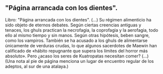 ## "Página arrancada con los dientes".
Libro: "Página arrancada con los dientes".
(...) Su régimen alimenticio ha sido objeto de eternos debates. Según ciertas creencias antiguas y tenaces, los ghuls practican la necrofagia, la coprofagia y la aerofagia, todo ello al mismo tiempo y sin manos. Según otras hipótesis, beben sangre, como los vampiros. También se ha acusado a los ghuls de alimentarse únicamente de verduras crudas, lo que algunos sacerdotes de Maewin han calificado de «hábito repugnante que supera los límites del horror más absoluto». Pero ¿acaso los seres de Kuatropatas necesitan comer?
(...)
(Una nota al pie de página menciona un lugar de encuentro regular de los adeptos, al sur de una atalaya.)